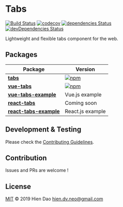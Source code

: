 # Tabs
[![Build Status](https://travis-ci.org/hiendv/tabs.svg?branch=master)](https://travis-ci.org/hiendv/tabs) [![codecov](https://codecov.io/gh/hiendv/tabs/branch/master/graph/badge.svg)](https://codecov.io/gh/hiendv/tabs) [![dependencies Status](https://david-dm.org/hiendv/tabs/status.svg)](https://david-dm.org/hiendv/tabs) [![devDependencies Status](https://david-dm.org/hiendv/tabs/dev-status.svg)](https://david-dm.org/hiendv/tabs?type=dev)

Lightweight and flexible tabs component for the web.

## Packages
| Package | Version |
|--------|-------|
| **[tabs](/packages/tabs)** | [![npm](https://img.shields.io/npm/v/@hiendv/tabs.svg)](https://www.npmjs.com/package/@hiendv/tabs) |
| **[vue-tabs](/packages/vue-tabs)** | [![npm](https://img.shields.io/npm/v/@hiendv/vue-tabs.svg)](https://www.npmjs.com/package/@hiendv/vue-tabs) |
| **[vue-tabs-example](/packages/vue-tabs-example)** | Vue.js example |
| **[react-tabs](#)** | Coming soon |
| **[react-tabs-example](/packages/react-tabs-example)** | React.js example |

## Development & Testing
Please check the [Contributing Guidelines](https://github.com/hiendv/tabs/blob/master/CONTRIBUTING.md).

## Contribution
Issues and PRs are welcome !

## License
[MIT](./LICENSE) &copy; 2019 Hien Dao <hien.dv.neo@gmail.com>
